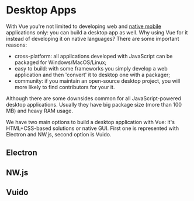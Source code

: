 # Desktop Apps

With Vue you're not limited to developing web and [native mobile](./mobile-apps.md) applications only: you can build a desktop app as well. Why using Vue for it instead of developing it on native languages? There are some important reasons:

- cross-platform: all applications developed with JavaScript can be packaged for Windows/MacOS/Linux;
- easy to build: with some frameworks you simply develop a web application and then 'convert' it to desktop one with a packager;
- community: if you maintain an open-source desktop project, you will more likely to find contributors for your it.

Although there are some downsides common for all JavaScript-powered desktop applications. Usually they have big package size (more than 100 MB) and heavy RAM usage.

We have two main options to build a desktop application with Vue: it's HTML+CSS-based solutions
or native GUI. First one is represented with Electron and NW.js, second option is Vuido.

## Electron

## NW.js

## Vuido
